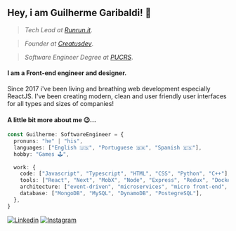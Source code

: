 ## Hey, i am Guilherme Garibaldi! 👋
> *Tech Lead at [Runrun.it](https://github.com/maissimples)*.

> *Founder at [Creatusdev](https://github.com/Creatus-Desenvolvimento-de-Solucoes)*.

> *Software Engineer Degree at [PUCRS](https://www.pucrs.br/)*.

#### I am a Front-end engineer and designer.
Since 2017 i've been living and breathing web development especially ReactJS. I've been creating modern, clean and user friendly user interfaces for all types and sizes of companies!

#### A little bit more about me 😉... 
```typescript
const Guilherme: SoftwareEngineer = {
  pronuns: "he" | "his",
  languages: ["English 🇺🇸", "Portuguese 🇧🇷", "Spanish 🇪🇸"],
  hobby: "Games 🕹️",
  
  work: {
    code: ["Javascript", "Typescript", "HTML", "CSS", "Python", "C++"],
    tools: ["React", "Next", "MobX", "Node", "Express", "Redux", "Docker", "Jest", "Cypress", "Nginx"],
    architecture: ["event-driven", "microservices", "micro front-end", "design system pattern"],
    database: ["MongoDB", "MySQL", "DynamoDB", "PostegreSQL"],
  },
}
```
<a href="https://www.linkedin.com/in/guigaribalde">![Linkedin](https://shields.io/badge/Linkedin-181-blue?logo=linkedin&style=social)</a>  <a href="https://www.instagram.com/guigaribalde/">![Instagram](https://shields.io/badge/Instagram-532-orange?logo=instagram&style=social)</a>

